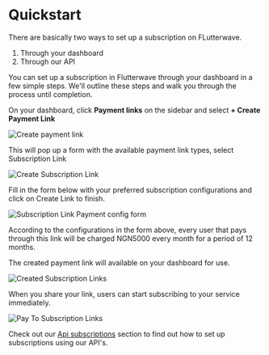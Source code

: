 # Quickstart
There are basically two ways to set up a subscription on FLutterwave. 

1. Through your dashboard
2. Through our API


You can set up a subscription in Flutterwave through your dashboard in a few simple steps. We'll outline these steps and walk you through the process until completion.


On your dashboard, click **Payment links** on the sidebar and select **+ Create Payment Link**

![Create payment link](https://res.cloudinary.com/kennyy/image/upload/v1580301975/paymentlink_skgsm3.png)

This will pop up a form with the available payment link types, select Subscription Link


![Create Subscription Link](https://res.cloudinary.com/kennyy/image/upload/v1580302848/selectsublink_omlibj.png)

Fill in the form below with your preferred subscription configurations and click on Create Link to finish.


![Subscription Link Payment config form](https://res.cloudinary.com/kennyy/image/upload/v1580302198/paymentform_u2j2mw.png)

According to the configurations in the form above, every user that pays through this link will be charged NGN5000 every month for a period of 12 months.

The created payment link will available on your dashboard for use.

![Created Subscription Links](https://res.cloudinary.com/kennyy/image/upload/v1580302612/sublink_bos9xt.png)

When you share your link, users can start subscribing to your service immediately.

![Pay To Subscription Links](https://res.cloudinary.com/kennyy/image/upload/v1580302605/paymentpage_pjmajk.png)

Check out our [Api subscriptions](#) section to find out how to set up subscriptions using our API's.